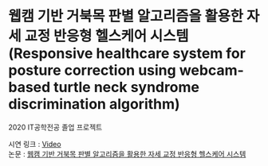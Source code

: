 # 웹캠 기반 거북목 판별 알고리즘을 활용한 자세 교정 반응형 헬스케어 시스템 (Responsive healthcare system for posture correction using webcam-based turtle neck syndrome discrimination algorithm)

2020 IT공학전공 졸업 프로젝트

시연 링크 : [Video](https://youtu.be/LTDdGZLtzBE)  
논문 : [웹캠 기반 거북목 판별 알고리즘을 활용한
자세 교정 반응형 헬스케어 시스템](https://www.koreascience.or.kr/article/JAKO202106763002134.pdf)
